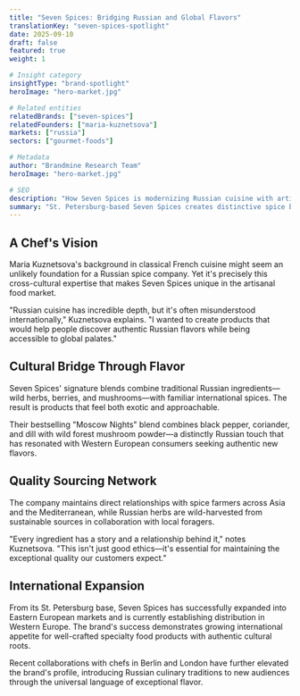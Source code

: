 ```yaml
---
title: "Seven Spices: Bridging Russian and Global Flavors"
translationKey: "seven-spices-spotlight"
date: 2025-09-10
draft: false
featured: true
weight: 1

# Insight category
insightType: "brand-spotlight"
heroImage: "hero-market.jpg"

# Related entities
relatedBrands: ["seven-spices"]
relatedFounders: ["maria-kuznetsova"]
markets: ["russia"]
sectors: ["gourmet-foods"]

# Metadata
author: "Brandmine Research Team"
heroImage: "hero-market.jpg"

# SEO
description: "How Seven Spices is modernizing Russian cuisine with artisanal spice blends that appeal to international markets"
summary: "St. Petersburg-based Seven Spices creates distinctive spice blends that bridge Russian culinary traditions with global flavor profiles, finding success in both domestic and international markets."
---
```


## A Chef's Vision

Maria Kuznetsova's background in classical French cuisine might seem an unlikely foundation for a Russian spice company. Yet it's precisely this cross-cultural expertise that makes Seven Spices unique in the artisanal food market.

"Russian cuisine has incredible depth, but it's often misunderstood internationally," Kuznetsova explains. "I wanted to create products that would help people discover authentic Russian flavors while being accessible to global palates."

## Cultural Bridge Through Flavor

Seven Spices' signature blends combine traditional Russian ingredients—wild herbs, berries, and mushrooms—with familiar international spices. The result is products that feel both exotic and approachable.

Their bestselling "Moscow Nights" blend combines black pepper, coriander, and dill with wild forest mushroom powder—a distinctly Russian touch that has resonated with Western European consumers seeking authentic new flavors.

## Quality Sourcing Network

The company maintains direct relationships with spice farmers across Asia and the Mediterranean, while Russian herbs are wild-harvested from sustainable sources in collaboration with local foragers.

"Every ingredient has a story and a relationship behind it," notes Kuznetsova. "This isn't just good ethics—it's essential for maintaining the exceptional quality our customers expect."

## International Expansion

From its St. Petersburg base, Seven Spices has successfully expanded into Eastern European markets and is currently establishing distribution in Western Europe. The brand's success demonstrates growing international appetite for well-crafted specialty food products with authentic cultural roots.

Recent collaborations with chefs in Berlin and London have further elevated the brand's profile, introducing Russian culinary traditions to new audiences through the universal language of exceptional flavor.
